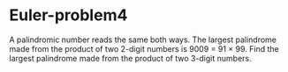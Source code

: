 # Euler-problem4
A palindromic number reads the same both ways. The largest palindrome made from the product of two 2-digit numbers is 9009 = 91 × 99.  Find the largest palindrome made from the product of two 3-digit numbers.
